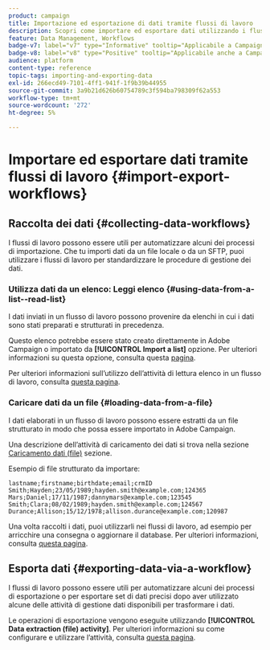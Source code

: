 ```yaml
---
product: campaign
title: Importazione ed esportazione di dati tramite flussi di lavoro
description: Scopri come importare ed esportare dati utilizzando i flussi di lavoro in Campaign
feature: Data Management, Workflows
badge-v7: label="v7" type="Informative" tooltip="Applicabile a Campaign Classic v7"
badge-v8: label="v8" type="Positive" tooltip="Applicabile anche a Campaign v8"
audience: platform
content-type: reference
topic-tags: importing-and-exporting-data
exl-id: 266ecd49-7101-4ff1-941f-1f9b39b44955
source-git-commit: 3a9b21d626b60754789c3f594ba798309f62a553
workflow-type: tm+mt
source-wordcount: '272'
ht-degree: 5%

---
```


# Importare ed esportare dati tramite flussi di lavoro {#import-export-workflows}



## Raccolta dei dati {#collecting-data-workflows}

I flussi di lavoro possono essere utili per automatizzare alcuni dei processi di importazione. Che tu importi dati da un file locale o da un SFTP, puoi utilizzare i flussi di lavoro per standardizzare le procedure di gestione dei dati.

### Utilizza dati da un elenco: Leggi elenco {#using-data-from-a-list--read-list}

I dati inviati in un flusso di lavoro possono provenire da elenchi in cui i dati sono stati preparati e strutturati in precedenza.

Questo elenco potrebbe essere stato creato direttamente in Adobe Campaign o importato da **[!UICONTROL Import a list]** opzione. Per ulteriori informazioni su questa opzione, consulta questa [pagina](../../platform/using/about-generic-imports-exports.md).

Per ulteriori informazioni sull’utilizzo dell’attività di lettura elenco in un flusso di lavoro, consulta [questa pagina](../../workflow/using/read-list.md).

### Caricare dati da un file {#loading-data-from-a-file}

I dati elaborati in un flusso di lavoro possono essere estratti da un file strutturato in modo che possa essere importato in Adobe Campaign.

Una descrizione dell’attività di caricamento dei dati si trova nella sezione [Caricamento dati (file)](../../workflow/using/data-loading--file-.md) sezione.

Esempio di file strutturato da importare:

```
lastname;firstname;birthdate;email;crmID
Smith;Hayden;23/05/1989;hayden.smith@example.com;124365
Mars;Daniel;17/11/1987;dannymars@example.com;123545
Smith;Clara;08/02/1989;hayden.smith@example.com;124567
Durance;Allison;15/12/1978;allison.durance@example.com;120987
```

Una volta raccolti i dati, puoi utilizzarli nei flussi di lavoro, ad esempio per arricchire una consegna o aggiornare il database. Per ulteriori informazioni, consulta [questa pagina](../../workflow/using/how-to-use-workflow-data.md).

## Esporta dati {#exporting-data-via-a-workflow}

I flussi di lavoro possono essere utili per automatizzare alcuni dei processi di esportazione o per esportare set di dati precisi dopo aver utilizzato alcune delle attività di gestione dati disponibili per trasformare i dati.

Le operazioni di esportazione vengono eseguite utilizzando **[!UICONTROL Data extraction (file) activity]**. Per ulteriori informazioni su come configurare e utilizzare l’attività, consulta [questa pagina](../../workflow/using/extraction--file-.md).
